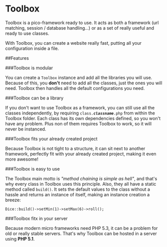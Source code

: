 Toolbox
=======

Toolbox is a pico-framework ready to use. It acts as both a framework (url matching, session / database handling...) or as a set of really useful and ready to use classes.

With Toolbox, you can create a website really fast, putting all your configuration inside a file.

##Features

###Toolbox is modular

You can create a `Toolbox` instance and add all the libraries you will use. Because of this, you **don't** need to add all the classes, just the ones you will need. Toolbox then handles all the default configurations you need.

###Toolbox can be a library

If you don't want to use Toolbox as a framework, you can still use all the classes independently, by requiring `class.`_**`classname`**_`.php` from within the Toolbox folder. Each class has its own dependencies defined, so you won't have any problem. Plus non of them requires Toolbox to work, so it will never be instanced.

###Toolbox fits your already created project

Because Toolbox is not tight to a structure, it can sit next to another framework, perfectly fit with your already created project, making it even more awesome!

###Toolbox is easy to use

The Toolbox main motto is _"method chaining is simple as hell"_, and that's why every class in Toolbox uses this principle. Also, they all have a static method called `build()`. It sets the default values to the class without a hassle and returns an instance of itself, making an instance creation a breeze:

    Dice::build()->setMin(1)->setMax(6)->roll();

###Toolbox fitx in your server

Because modern micro frameworks need PHP 5.3, it can be a problem for old or really stable servers. That's why Toolbox can be hosted in a server using **PHP 5.1**.